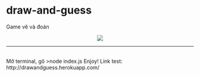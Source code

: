 # draw-and-guess
Game vẽ và đoán
<p align="center">
  <img src="https://encrypted-tbn0.gstatic.com/images?q=tbn:ANd9GcSSiGnQLDTk0TrQdPNVFDQPlvqdrkERQNDpME5Q3YhVYvSNXe1G&s"> 
</p>
<hr>
<br>
Mở terminal, gõ 
>node index.js
Enjoy!<bt>
Link test: http://drawandguess.herokuapp.com/
